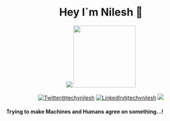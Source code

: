 <h1 align="center" >Hey I`m Nilesh 👋</h1>
<p align="center">
<img src="https://github-readme-stats.vercel.app/api?username=techynilesh&show_icons=true&hide_title=true"> 
<img height="165" src="https://github-readme-stats.vercel.app/api/top-langs/?username=techynilesh&layout=compact&langs_count=10" />
 </p>
<p align="center">
<a href="https://twitter.com/techynilesh"><img src="https://img.shields.io/badge/Twitter--_.svg?style=social&logo=twitter" alt="Twitter@techynilesh"></a>   <a href="https://www.linkedin.com/in/techynilesh"><img src="https://img.shields.io/badge/LinkedIn--_.svg?style=social&logo=linkedin" alt="LinkedIn@techynilesh"></a>   <a href="https://nileshverma.com/"><img src="https://img.shields.io/badge/Website-NileshVerma.Com-success"></a>
</p>

#### Trying to make Machines and Humans agree on something...!
